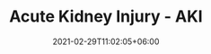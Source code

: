 ---
title: "Acute Kidney Injury - AKI"
url: "aki"
date: 2021-02-29T11:02:05+06:00
icon: "fas fa-bacteria" # fontawesome icon : https://fontawesome.com/icons
description: ""
# type dont remove or customize
type : "topic"
draft: false
weight: 3
---
